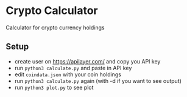 # Crypto Calculator
Calculator for crypto currency holdings

## Setup
- create user on https://apilayer.com/ and copy you API key
- run ``python3 calculate.py`` and paste in API key
- edit ``coindata.json`` with your coin holdings
- run ``python3 calculate.py`` again (with -d if you want to see output)
- run ``python3 plot.py`` to see plot
